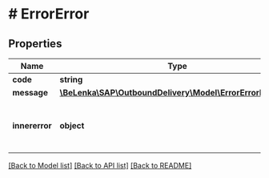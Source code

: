 # # ErrorError

## Properties

Name | Type | Description | Notes
------------ | ------------- | ------------- | -------------
**code** | **string** |  |
**message** | [**\BeLenka\SAP\OutboundDelivery\Model\ErrorErrorMessage**](ErrorErrorMessage.md) |  |
**innererror** | **object** | The structure of this object is service-specific | [optional]

[[Back to Model list]](../../README.md#models) [[Back to API list]](../../README.md#endpoints) [[Back to README]](../../README.md)
